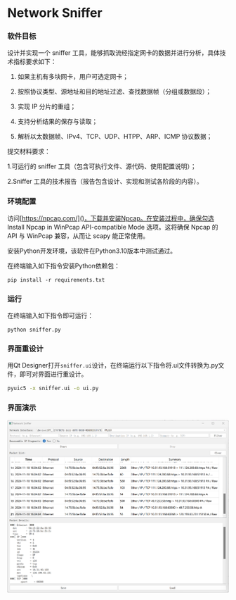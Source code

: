 # Network Sniffer

### 软件目标

设计并实现一个 sniffer 工具，能够抓取流经指定网卡的数据并进行分析，具体技术指标要求如下：

1. 如果主机有多块网卡，用户可选定网卡；

2. 按照协议类型、源地址和目的地址过滤、查找数据帧（分组或数据段）；

3. 实现 IP 分片的重组；

4. 支持分析结果的保存与读取；

5. 解析以太数据帧、IPv4、TCP、UDP、HTPP、ARP、ICMP 协议数据；

提交材料要求：

1.可运行的 sniffer 工具（包含可执行文件、源代码、使用配置说明）；

2.Sniffer 工具的技术报告（报告包含设计、实现和测试各阶段的内容）。

### 环境配置

访问[https://npcap.com/]()，下载并安装Npcap。在安装过程中，确保勾选 Install Npcap in WinPcap API-compatible Mode 选项。这将确保 Npcap 的 API 与 WinPcap 兼容，从而让 scapy 能正常使用。

安装Python开发环境，该软件在Python3.10版本中测试通过。

在终端输入如下指令安装Python依赖包：

```shell
pip install -r requirements.txt
```

### 运行

在终端输入如下指令即可运行：

```shell
python sniffer.py
```

### 界面重设计

用Qt Designer打开`sniffer.ui`设计，在终端运行以下指令将.ui文件转换为.py文件，即可对界面进行重设计。

```bash
pyuic5 -x sniffer.ui -o ui.py
```

### 界面演示

<img src="./assets/sniffer.png"/>